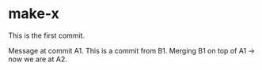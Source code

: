 # make-x

This is the first commit.

Message at commit A1.
This is a commit from B1.
Merging B1 on top of A1 -> now we are at A2.
